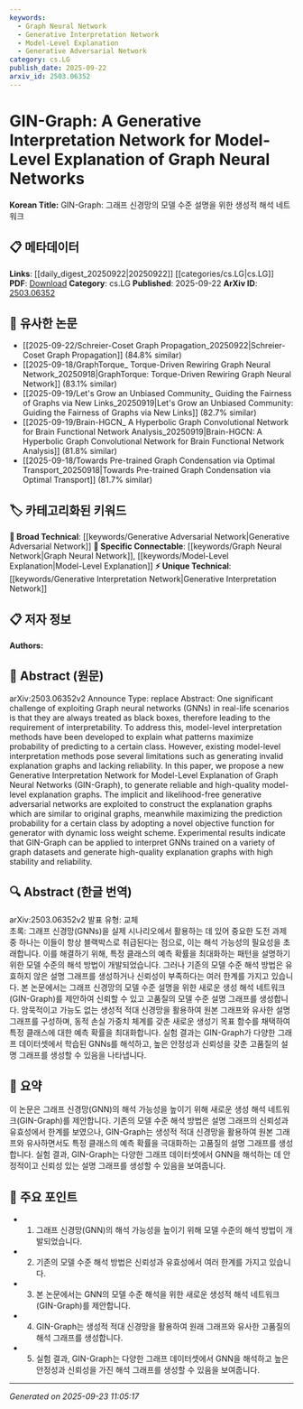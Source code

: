 ```yaml
---
keywords:
  - Graph Neural Network
  - Generative Interpretation Network
  - Model-Level Explanation
  - Generative Adversarial Network
category: cs.LG
publish_date: 2025-09-22
arxiv_id: 2503.06352
---
```


<!-- KEYWORD_LINKING_METADATA:
{
  "processed_timestamp": "2025-09-23T11:05:17.128984",
  "vocabulary_version": "1.0",
  "selected_keywords": [
    "Graph Neural Network",
    "Generative Interpretation Network",
    "Model-Level Explanation",
    "Generative Adversarial Network"
  ],
  "rejected_keywords": [],
  "similarity_scores": {
    "Graph Neural Network": 0.9,
    "Generative Interpretation Network": 0.85,
    "Model-Level Explanation": 0.8,
    "Generative Adversarial Network": 0.78
  },
  "extraction_method": "AI_prompt_based",
  "budget_applied": true,
  "candidates_json": {
    "candidates": [
      {
        "surface": "Graph Neural Networks",
        "canonical": "Graph Neural Network",
        "aliases": [
          "GNN",
          "Graph Neural Nets"
        ],
        "category": "specific_connectable",
        "rationale": "Central to the paper's focus, linking to existing work on GNNs enhances connectivity.",
        "novelty_score": 0.3,
        "connectivity_score": 0.95,
        "specificity_score": 0.85,
        "link_intent_score": 0.9
      },
      {
        "surface": "Generative Interpretation Network",
        "canonical": "Generative Interpretation Network",
        "aliases": [
          "GIN-Graph"
        ],
        "category": "unique_technical",
        "rationale": "Introduces a novel method specific to the paper, enhancing understanding of model-level explanations.",
        "novelty_score": 0.75,
        "connectivity_score": 0.6,
        "specificity_score": 0.8,
        "link_intent_score": 0.85
      },
      {
        "surface": "model-level explanation",
        "canonical": "Model-Level Explanation",
        "aliases": [
          "explanation graphs"
        ],
        "category": "specific_connectable",
        "rationale": "Key to understanding how GNNs are interpreted, connecting to broader interpretability research.",
        "novelty_score": 0.5,
        "connectivity_score": 0.7,
        "specificity_score": 0.75,
        "link_intent_score": 0.8
      },
      {
        "surface": "generative adversarial networks",
        "canonical": "Generative Adversarial Network",
        "aliases": [
          "GAN"
        ],
        "category": "broad_technical",
        "rationale": "A foundational technique used in the paper, linking to a wide range of generative model research.",
        "novelty_score": 0.4,
        "connectivity_score": 0.85,
        "specificity_score": 0.65,
        "link_intent_score": 0.78
      }
    ],
    "ban_list_suggestions": [
      "interpretability",
      "reliability",
      "dynamic loss weight scheme"
    ]
  },
  "decisions": [
    {
      "candidate_surface": "Graph Neural Networks",
      "resolved_canonical": "Graph Neural Network",
      "decision": "linked",
      "scores": {
        "novelty": 0.3,
        "connectivity": 0.95,
        "specificity": 0.85,
        "link_intent": 0.9
      }
    },
    {
      "candidate_surface": "Generative Interpretation Network",
      "resolved_canonical": "Generative Interpretation Network",
      "decision": "linked",
      "scores": {
        "novelty": 0.75,
        "connectivity": 0.6,
        "specificity": 0.8,
        "link_intent": 0.85
      }
    },
    {
      "candidate_surface": "model-level explanation",
      "resolved_canonical": "Model-Level Explanation",
      "decision": "linked",
      "scores": {
        "novelty": 0.5,
        "connectivity": 0.7,
        "specificity": 0.75,
        "link_intent": 0.8
      }
    },
    {
      "candidate_surface": "generative adversarial networks",
      "resolved_canonical": "Generative Adversarial Network",
      "decision": "linked",
      "scores": {
        "novelty": 0.4,
        "connectivity": 0.85,
        "specificity": 0.65,
        "link_intent": 0.78
      }
    }
  ]
}
-->

# GIN-Graph: A Generative Interpretation Network for Model-Level Explanation of Graph Neural Networks

**Korean Title:** GIN-Graph: 그래프 신경망의 모델 수준 설명을 위한 생성적 해석 네트워크

## 📋 메타데이터

**Links**: [[daily_digest_20250922|20250922]] [[categories/cs.LG|cs.LG]]
**PDF**: [Download](https://arxiv.org/pdf/2503.06352.pdf)
**Category**: cs.LG
**Published**: 2025-09-22
**ArXiv ID**: [2503.06352](https://arxiv.org/abs/2503.06352)

## 🔗 유사한 논문
- [[2025-09-22/Schreier-Coset Graph Propagation_20250922|Schreier-Coset Graph Propagation]] (84.8% similar)
- [[2025-09-18/GraphTorque_ Torque-Driven Rewiring Graph Neural Network_20250918|GraphTorque: Torque-Driven Rewiring Graph Neural Network]] (83.1% similar)
- [[2025-09-19/Let's Grow an Unbiased Community_ Guiding the Fairness of Graphs via New Links_20250919|Let's Grow an Unbiased Community: Guiding the Fairness of Graphs via New Links]] (82.7% similar)
- [[2025-09-19/Brain-HGCN_ A Hyperbolic Graph Convolutional Network for Brain Functional Network Analysis_20250919|Brain-HGCN: A Hyperbolic Graph Convolutional Network for Brain Functional Network Analysis]] (81.8% similar)
- [[2025-09-18/Towards Pre-trained Graph Condensation via Optimal Transport_20250918|Towards Pre-trained Graph Condensation via Optimal Transport]] (81.7% similar)

## 🏷️ 카테고리화된 키워드
**🧠 Broad Technical**: [[keywords/Generative Adversarial Network|Generative Adversarial Network]]
**🔗 Specific Connectable**: [[keywords/Graph Neural Network|Graph Neural Network]], [[keywords/Model-Level Explanation|Model-Level Explanation]]
**⚡ Unique Technical**: [[keywords/Generative Interpretation Network|Generative Interpretation Network]]

## 📋 저자 정보

**Authors:** 

## 📄 Abstract (원문)

arXiv:2503.06352v2 Announce Type: replace 
Abstract: One significant challenge of exploiting Graph neural networks (GNNs) in real-life scenarios is that they are always treated as black boxes, therefore leading to the requirement of interpretability. To address this, model-level interpretation methods have been developed to explain what patterns maximize probability of predicting to a certain class. However, existing model-level interpretation methods pose several limitations such as generating invalid explanation graphs and lacking reliability. In this paper, we propose a new Generative Interpretation Network for Model-Level Explanation of Graph Neural Networks (GIN-Graph), to generate reliable and high-quality model-level explanation graphs. The implicit and likelihood-free generative adversarial networks are exploited to construct the explanation graphs which are similar to original graphs, meanwhile maximizing the prediction probability for a certain class by adopting a novel objective function for generator with dynamic loss weight scheme. Experimental results indicate that GIN-Graph can be applied to interpret GNNs trained on a variety of graph datasets and generate high-quality explanation graphs with high stability and reliability.

## 🔍 Abstract (한글 번역)

arXiv:2503.06352v2 발표 유형: 교체  
초록: 그래프 신경망(GNNs)을 실제 시나리오에서 활용하는 데 있어 중요한 도전 과제 중 하나는 이들이 항상 블랙박스로 취급된다는 점으로, 이는 해석 가능성의 필요성을 초래합니다. 이를 해결하기 위해, 특정 클래스의 예측 확률을 최대화하는 패턴을 설명하기 위한 모델 수준의 해석 방법이 개발되었습니다. 그러나 기존의 모델 수준 해석 방법은 유효하지 않은 설명 그래프를 생성하거나 신뢰성이 부족하다는 여러 한계를 가지고 있습니다. 본 논문에서는 그래프 신경망의 모델 수준 설명을 위한 새로운 생성 해석 네트워크(GIN-Graph)를 제안하여 신뢰할 수 있고 고품질의 모델 수준 설명 그래프를 생성합니다. 암묵적이고 가능도 없는 생성적 적대 신경망을 활용하여 원본 그래프와 유사한 설명 그래프를 구성하며, 동적 손실 가중치 체계를 갖춘 새로운 생성기 목표 함수를 채택하여 특정 클래스에 대한 예측 확률을 최대화합니다. 실험 결과는 GIN-Graph가 다양한 그래프 데이터셋에서 학습된 GNNs를 해석하고, 높은 안정성과 신뢰성을 갖춘 고품질의 설명 그래프를 생성할 수 있음을 나타냅니다.

## 📝 요약

이 논문은 그래프 신경망(GNN)의 해석 가능성을 높이기 위해 새로운 생성 해석 네트워크(GIN-Graph)를 제안합니다. 기존의 모델 수준 해석 방법은 설명 그래프의 신뢰성과 유효성에서 한계를 보였으나, GIN-Graph는 생성적 적대 신경망을 활용하여 원본 그래프와 유사하면서도 특정 클래스의 예측 확률을 극대화하는 고품질의 설명 그래프를 생성합니다. 실험 결과, GIN-Graph는 다양한 그래프 데이터셋에서 GNN을 해석하는 데 안정적이고 신뢰성 있는 설명 그래프를 생성할 수 있음을 보여줍니다.

## 🎯 주요 포인트

- 1. 그래프 신경망(GNN)의 해석 가능성을 높이기 위해 모델 수준의 해석 방법이 개발되었습니다.
- 2. 기존의 모델 수준 해석 방법은 신뢰성과 유효성에서 여러 한계를 가지고 있습니다.
- 3. 본 논문에서는 GNN의 모델 수준 해석을 위한 새로운 생성적 해석 네트워크(GIN-Graph)를 제안합니다.
- 4. GIN-Graph는 생성적 적대 신경망을 활용하여 원래 그래프와 유사한 고품질의 해석 그래프를 생성합니다.
- 5. 실험 결과, GIN-Graph는 다양한 그래프 데이터셋에서 GNN을 해석하고 높은 안정성과 신뢰성을 가진 해석 그래프를 생성할 수 있음을 보여줍니다.


---

*Generated on 2025-09-23 11:05:17*